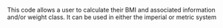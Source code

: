 This code allows a user to calculate their BMI and associated information and/or weight class. It can be used in either the imperial or metric system